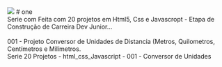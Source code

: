 <img src="Captura de Tela 2023-09-01 às 21.41.56.png">
# one <br>
Serie com Feita com 20 projetos em Html5, Css e Javascropt - Etapa de Construção de Carreira Dev Junior...<br>
<br>
001 - Projeto Conversor de Unidades de Distancia (Metros, Quilometros, Centímetros e Milímetros.
<br>
Serie 20 Projetos - html_css_Javascript - 001 - Conversor de Unidades
